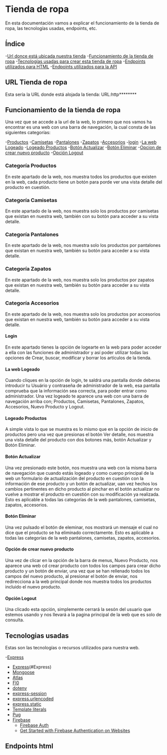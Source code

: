 # Tienda de ropa

En esta documentación vamos a explicar el funcionamiento de la tienda de ropa, las tecnologías usadas, endpoints, etc.

## Índice

-[Url donce está ubicada nuestra tienda](#URL-Tienda-de-ropa)
-[Funcionamiento de la tienda de ropa](#Funcionamiento-de-la-tienda-de-ropa)
-[Tecnologías usadas para crear esta tienda de ropa](#Tecnologias-usadas)
-[Endpoints utilizados para HTML](#Endpoints-html)
-[Endpoints utilizados para la API](#Endpoints-Api)

## URL Tienda de ropa
Esta sería la URL donde está alojada la tienda: URL:http********

## Funcionamiento de la tienda de ropa

Una vez que se accede a la url de la web, lo primero que nos vamos ha encontrar es una web con una barra de navegación, la cual consta de las siguientes categorías:

-[Productos](#Categoría-Productos)
-[Camisetas](#Categoría-Camisetas)
-[Pantalones](#Categoría-Pantalones)
-[Zapatos](#Categoría-Zapatos)
-[Accesorios](#Categoría-Accesorios)
-[login](#Login)
-[La web Logeado](#La-web-Logeado)
-[Logeado Productos](#Logeado-Productos)
-[Botón Actualizar](#Botón-Actualizar)
-[Botón Eliminar](#Botón-Eliminar)
-[Opcion de crear nuevo producto](#Opción-de-crear-nuevo-producto)
-[Opción Logout](#Opción-Logout)

### Categoría Productos

En este apartado de la web, nos muestra todos los productos que existen en la web, cada producto tiene un botón para porde ver una vista detalle del producto en cuestión.

### Categoría Camisetas

En este apartado de la web, nos muestra solo los productos por camisetas que existan en nuestra web, también con su botón para acceder a su vista detalle.

### Categoría Pantalones

En este apartado de la web, nos muestra solo los productos por pantalones que existan en nuestra web, también su botón para acceder a su vista detalle.

### Categoría Zapatos

En este apartado de la web, nos muestra solo los productos por zapatos que existan en nuestra web, también su botón para acceder a su vista detalle.

### Categoría Accesorios

En este apartado de la web, nos muestra solo los productos por accesorios que existan en nuestra web, también su botón para acceder a su vista detalle.

#### Login

En este apartado tienes la opción de logearte en la web para poder acceder a ella con las funciones de administrador y así poder utilizar todas las opciones de Crear, buscar, modificar y borrar los artículos de la tienda.

#### La web Logeado

Cuando cliques en la opción de login, te saldrá una pantalla donde deberas introducir tu Usuário y contraseña de administrador de la web, esa pantalla comprueba que la información sea correcta, para poder entrar como administrador.
Una vez logeado te aparece una web con una barra de navegación arriba con; Productos, Camisetas, Pantalones, Zapatos, Accesorios, Nuevo  Producto y Logout.

#### Logeado Productos
A simple vista lo que se muestra es lo mismo que en la opción de inicio de productos pero una vez que presionas el botón Ver detalle, nos muestra una vista detalle del producto con dos botones más, botón Actualizar y Botón Eliminar.

#### Botón Actualizar

Una vez presionado este botón, nos muestra una web con la misma barra de navegación que cuando estás logeado y como cuerpo principal de la web un formulario de actualización del producto en cuestión con la información de ese producto y un botón de actualizar, uan vez hechos los cambios pertinentes en dicho producto al pinchar en el botón actualizar no vuelve a mostrar el producto en cuestión con su modificación ya realizada.
Esto es aplicable  a todas las categorías de la web pantalones, camisetas, zapatos, accesorios.


#### Botón Eliminar

Una vez pulsado el botón de eleminar, nos mostrará un mensaje el cual no dice que el producto se ha eliminado correctamente. Esto es aplicable  a todas las categorías de la web pantalones, camisetas, zapatos, accesorios.

#### Opción de crear nuevo producto

Una vez de clicar en la opción de la barra de menus, Nuevo Producto, nos aparece una web cd crear producto con todos los campos para crear dicho producto y un botón de enviar, una vez que se han rellenado todos los campos del nuevo producto, al presionar el botón de enviar, nos redirecciona a la web principal donde nos muestra todos los productos incluido el nuevo producto.

#### Opción Logout

Una clicado esta opción, simplemente cerrará la sesón del usuario que estemos usando y nos llevará a la pagina principal de la web que es solo de consulta.

## Tecnologias usadas

Estas son las tecnologías o recursos utilizados para nuestra web.

-[Express](#Epress)


- [Express](https://expressjs.com/)(#Express)
- [Mongoose](https://mongoosejs.com/)
- [Atlas](https://www.mongodb.com/cloud/atlas)
- [Fl0](https://fl0.io/)
- [dotenv](https://www.npmjs.com/package/dotenv)
- [express-session](https://www.npmjs.com/package/express-session)
- [express.urlencoded](https://expressjs.com/en/api.html#express.urlencoded)
- [express.static](https://expressjs.com/en/api.html#express.static)
- [Template literals](https://developer.mozilla.org/en-US/docs/Web/JavaScript/Reference/Template_literals)
- [Pug](https://pugjs.org/api/getting-started.html)
- [Firebase](https://firebase.google.com/)
  - [Firebase Auth](https://firebase.google.com/docs/auth)
  - [Get Started with Firebase Authentication on Websites](https://firebase.google.com/docs/auth/web/start)


## Endpoints html

